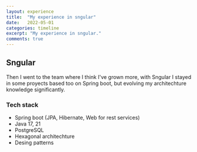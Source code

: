 ```yaml
---
layout: experience
title:  "My experience in sngular"
date:   2022-05-01
categories: timeline
excerpt: "My experience in sngular."
comments: true
---
```


## Sngular

Then I went to the team where I think I've grown more, with Sngular I stayed in some proyects based too on Spring boot, but evolving my architechture knowledge significantly.

### Tech stack

- Spring boot (JPA, Hibernate, Web for rest services)
- Java 17, 21
- PostgreSQL
- Hexagonal architechture
- Desing patterns